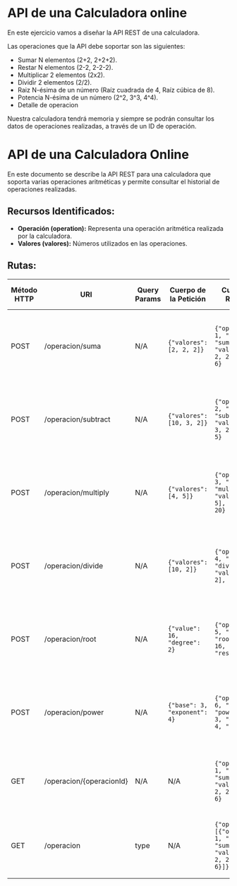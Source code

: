 # API de una Calculadora online

En este ejercicio vamos a diseñar la API REST de una calculadora.

Las operaciones que la API debe soportar son las siguientes:
- Sumar N elementos (2+2, 2+2+2).
- Restar N elementos (2-2, 2-2-2).
- Multiplicar 2 elementos (2x2).
- Dividir 2 elementos (2/2).
- Raiz N-ésima de un número (Raíz cuadrada de 4, Raíz cúbica de 8).
- Potencia N-ésima de un número (2^2, 3^3, 4^4).
- Detalle de operacion

Nuestra calculadora tendrá memoria y siempre se podrán consultar los datos de operaciones realizadas, a través de un ID de operación.

# API de una Calculadora Online

En este documento se describe la API REST para una calculadora que soporta varias operaciones aritméticas y permite consultar el historial de operaciones realizadas.

## Recursos Identificados:
- **Operación (operation):** Representa una operación aritmética realizada por la calculadora.
- **Valores (valores):** Números utilizados en las operaciones.

## Rutas:

| Método HTTP | URI                          | Query Params | Cuerpo de la Petición                                                 | Cuerpo de la Respuesta                                                                                           | Códigos de Respuesta                                          |
|-------------|------------------------------|--------------|------------------------------------------------------------------------|------------------------------------------------------------------------------------------------------------------|---------------------------------------------------------------|
| POST        | /operacion/suma             | N/A          | `{"valores": [2, 2, 2]}`                                                | `{"operacionId": 1, "operation": "suma", "valores": [2, 2, 2], "result": 6}`                                       | 201 Created<br/>400 Bad Request<br/>500 Internal Server Error |
| POST        | /operacion/subtract        | N/A          | `{"valores": [10, 3, 2]}`                                               | `{"operacionId": 2, "operation": "subtract", "valores": [10, 3, 2], "result": 5}`                                 | 201 Created<br/>400 Bad Request<br/>500 Internal Server Error |
| POST        | /operacion/multiply        | N/A          | `{"valores": [4, 5]}`                                                   | `{"operacionId": 3, "operation": "multiply", "valores": [4, 5], "result": 20}`                                    | 201 Created<br/>400 Bad Request<br/>500 Internal Server Error |
| POST        | /operacion/divide          | N/A          | `{"valores": [10, 2]}`                                                  | `{"operacionId": 4, "operation": "divide", "valores": [10, 2], "result": 5}`                                      | 201 Created<br/>400 Bad Request<br/>500 Internal Server Error |
| POST        | /operacion/root            | N/A          | `{"value": 16, "degree": 2}`                                           | `{"operacionId": 5, "operation": "root", "value": 16, "degree": 2, "result": 4}`                                 | 201 Created<br/>400 Bad Request<br/>500 Internal Server Error |
| POST        | /operacion/power           | N/A          | `{"base": 3, "exponent": 4}`                                           | `{"operacionId": 6, "operation": "power", "base": 3, "exponent": 4, "result": 81}`                               | 201 Created<br/>400 Bad Request<br/>500 Internal Server Error |
| GET         | /operacion/{operacionId}   | N/A          | N/A                                                                    | `{"operacionId": 1, "operation": "suma", "valores": [2, 2, 2], "result": 6}`                                       | 200 OK<br/>404 Not Found<br/>500 Internal Server Error        |
| GET         | /operacion                 | type         | N/A                                                                    | `{"operations": [{"operacionId": 1, "operation": "sum", "valores": [2, 2, 2], "result": 6}]}`                     | 200 OK<br/>400 Bad Request<br/>500 Internal Server Error      |ñ
